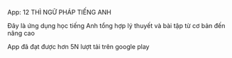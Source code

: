 App: 12 THÌ NGỮ PHÁP TIẾNG ANH

Đây là ứng dụng học tiếng Anh tổng hợp lý thuyết và bài tập từ cơ bản đến nâng cao

App đã đạt được hơn 5N lượt tải trên google play
